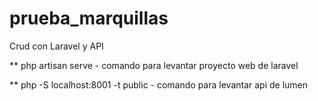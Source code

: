 # prueba_marquillas
Crud con Laravel y API

** php artisan serve - comando para levantar proyecto web de laravel

** php -S localhost:8001 -t public -  comando para levantar api de lumen
